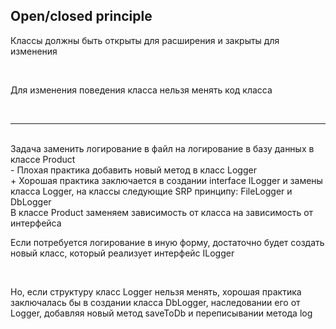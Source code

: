 ## Open/closed principle 
<p> Классы должны быть открыты для расширения и закрыты для изменения </p> <br>
<p> Для изменения поведения класса нельзя менять код класса</p><br>
<hr><br>
Задача заменить логирование в файл на логирование в базу данных в классе Product<br>
 - Плохая практика добавить новый метод в класс Logger <br>
 + Хорошая практика заключается в создании interface ILogger и замены класса Logger, на классы следующие SRP принципу: FileLogger и DbLogger<br>
В классе Product заменяем зависимость от класса на зависимость от интерфейса<br>
<p>Если потребуется логирование в иную форму, достаточно будет создать новый класс, который реализует интерфейс ILogger </p> <br>
<p>Но, если структуру класс Logger нельзя менять, хорошая практика заключалась бы в создании класса DbLogger, наследовании его от Logger, добавляя новый метод saveToDb и переписывании метода log </p> <br>